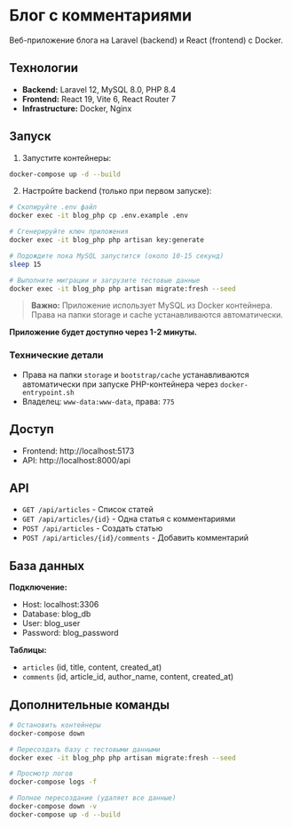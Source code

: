 # Блог с комментариями

Веб-приложение блога на Laravel (backend) и React (frontend) с Docker.

## Технологии

- **Backend:** Laravel 12, MySQL 8.0, PHP 8.4
- **Frontend:** React 19, Vite 6, React Router 7
- **Infrastructure:** Docker, Nginx

## Запуск

1. Запустите контейнеры:
```bash
docker-compose up -d --build
```

2. Настройте backend (только при первом запуске):
```bash
# Скопируйте .env файл
docker exec -it blog_php cp .env.example .env

# Сгенерируйте ключ приложения
docker exec -it blog_php php artisan key:generate

# Подождите пока MySQL запустится (около 10-15 секунд)
sleep 15

# Выполните миграции и загрузите тестовые данные
docker exec -it blog_php php artisan migrate:fresh --seed
```

> **Важно:** Приложение использует MySQL из Docker контейнера. Права на папки storage и cache устанавливаются автоматически.

**Приложение будет доступно через 1-2 минуты.**

### Технические детали

- Права на папки `storage` и `bootstrap/cache` устанавливаются автоматически при запуске PHP-контейнера через `docker-entrypoint.sh`
- Владелец: `www-data:www-data`, права: `775`

## Доступ

- Frontend: http://localhost:5173
- API: http://localhost:8000/api

## API

- `GET /api/articles` - Список статей
- `GET /api/articles/{id}` - Одна статья с комментариями
- `POST /api/articles` - Создать статью
- `POST /api/articles/{id}/comments` - Добавить комментарий

## База данных

**Подключение:**
- Host: localhost:3306
- Database: blog_db
- User: blog_user
- Password: blog_password

**Таблицы:**
- `articles` (id, title, content, created_at)
- `comments` (id, article_id, author_name, content, created_at)

## Дополнительные команды

```bash
# Остановить контейнеры
docker-compose down

# Пересоздать базу с тестовыми данными
docker exec -it blog_php php artisan migrate:fresh --seed

# Просмотр логов
docker-compose logs -f

# Полное пересоздание (удаляет все данные)
docker-compose down -v
docker-compose up -d --build
```

